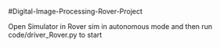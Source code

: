 #Digital-Image-Processing-Rover-Project

Open Simulator in Rover sim in autonomous mode and then run code/driver_Rover.py to start
